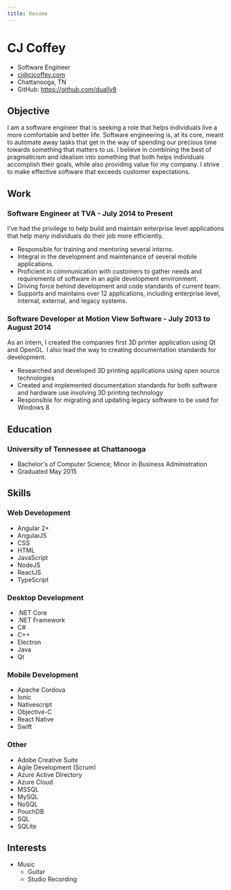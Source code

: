 ```yaml
---
title: Resume
---
```


# CJ Coffey

- Software Engineer
- cj@cjcoffey.com
- Chattanooga, TN
- GitHub: https://github.com/dually8

## Objective

I am a software engineer that is seeking a role that helps individuals live a more comfortable and better life. Software engineering is, at its core, meant to automate away tasks that get in the way of spending our precious time towards something that matters to us. I believe in combining the best of pragmaticism and idealism into something that both helps individuals accomplish their goals, while also providing value for my company. I strive to make effective software that exceeds customer expectations.

## Work

### Software Engineer at TVA - July 2014 to Present

I've had the privilege to help build and maintain enterprise level applications that help many individuals do their job more efficiently.

- Responsible for training and mentoring several interns.
- Integral in the development and maintenance of several mobile applications.
- Proficient in communication with customers to gather needs and requirements of software in an agile development environment.
- Driving force behind development and code standards of current team.
- Supports and maintains over 12 applications, including enterprise level, internal, external, and legacy systems.

### Software Developer at Motion View Software - July 2013 to August 2014

As an intern, I created the companies first 3D printer application using Qt and OpenGL. I also lead the way to creating documentation standards for development.

- Researched and developed 3D printing applications using open source technologies
- Created and implemented documentation standards for both software and hardware use involving 3D printing technology
- Responsible for migrating and updating legacy software to be used for Windows 8

## Education

### University of Tennessee at Chattanooga

- Bachelor's of Computer Science; Minor in Business Administration
- Graduated May 2015

## Skills

### Web Development

- Angular 2+
- AngularJS
- CSS
- HTML
- JavaScript
- NodeJS
- ReactJS
- TypeScript

### Desktop Development

- .NET Core
- .NET Framework
- C#
- C++
- Electron
- Java
- Qt

### Mobile Development

- Apache Cordova
- Ionic
- Nativescript
- Objective-C
- React Native
- Swift

### Other

- Adobe Creative Suite
- Agile Development (Scrum)
- Azure Active Directory
- Azure Cloud
- MSSQL
- MySQL
- NoSQL
- PouchDB
- SQL
- SQLite


## Interests

- Music
  - Guitar
  - Studio Recording
